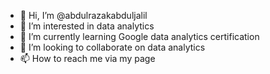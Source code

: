 - 👋 Hi, I’m @abdulrazakabduljalil
- 👀 I’m interested in data analytics
- 🌱 I’m currently learning Google data analytics certification
- 💞️ I’m looking to collaborate on data analytics
- 📫 How to reach me via my page

<!---
abdulrazakabduljalil/abdulrazakabduljalil is a ✨ special ✨ repository because its `README.md` (this file) appears on your GitHub profile.
You can click the Preview link to take a look at your changes.
--->
